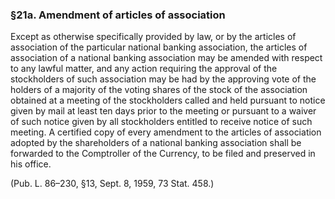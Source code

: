 ### §21a. Amendment of articles of association ###

Except as otherwise specifically provided by law, or by the articles of association of the particular national banking association, the articles of association of a national banking association may be amended with respect to any lawful matter, and any action requiring the approval of the stockholders of such association may be had by the approving vote of the holders of a majority of the voting shares of the stock of the association obtained at a meeting of the stockholders called and held pursuant to notice given by mail at least ten days prior to the meeting or pursuant to a waiver of such notice given by all stockholders entitled to receive notice of such meeting. A certified copy of every amendment to the articles of association adopted by the shareholders of a national banking association shall be forwarded to the Comptroller of the Currency, to be filed and preserved in his office.

(Pub. L. 86–230, §13, Sept. 8, 1959, 73 Stat. 458.)